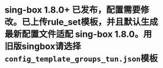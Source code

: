 # sing-box 1.8.0+ 已发布，配置需要修改。已上传rule_set模板，并且默认生成最新配置文件适配 sing-box 1.8.0。用旧版singbox请选择`config_template_groups_tun.json`模板
